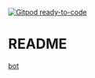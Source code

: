 [![Gitpod ready-to-code](https://img.shields.io/badge/Gitpod-ready--to--code-blue?logo=gitpod)](https://gitpod.io/#https://github.com/Abdurrahman075/trace_moe)

# README

[bot](https://www.instagram.com/trace_moe_id)